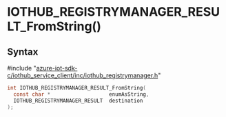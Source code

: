 # IOTHUB_REGISTRYMANAGER_RESULT_FromString()

## Syntax

\#include "[azure-iot-sdk-c/iothub_service_client/inc/iothub_registrymanager.h](../iot-c-ref-iothub-registrymanager-h.md)"  
```C
int IOTHUB_REGISTRYMANAGER_RESULT_FromString(
  const char *                   enumAsString,
  IOTHUB_REGISTRYMANAGER_RESULT  destination
);
```

